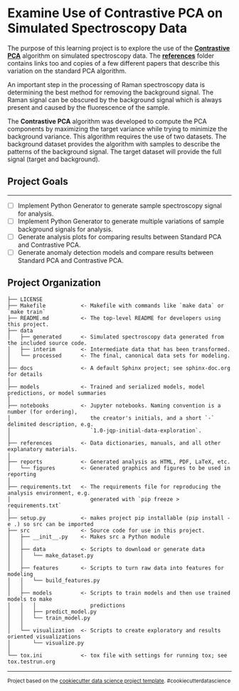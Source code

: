 Examine Use of Contrastive PCA on Simulated Spectroscopy Data
=============================================================
The purpose of this learning project is to explore the use of the [**Contrastive PCA**](https://arxiv.org/abs/1709.06716) 
algorithm on simulated spectroscopy data.  The [**references**](./references) folder contains links too and copies of a few different papers that describe this variation on the standard PCA algorithm.

An important step in the processing of Raman spectroscopy data is determining the best method for removing the 
background signal.  The Raman signal can be obscured by the background signal which is always present and caused by the
fluorescence of the sample.

The **Contrastive PCA** algorithm was developed to compute the PCA components by maximizing the target variance 
while trying to minimize the background variance.  This algorithm requires the use of two datasets.  The background
dataset provides the algorithm with samples to describe the patterns of the background signal.  The target dataset
will provide the full signal (target and background).

## Project Goals
------------
- [ ] Implement Python Generator to generate sample spectroscopy signal for analysis.
- [ ] Implement Python Generator to generate multiple variations of sample background signals for analysis.
- [ ] Generate analysis plots for comparing results between Standard PCA and Contrastive PCA.
- [ ] Generate anomaly detection models and compare results between Standard PCA and Contrastive PCA.

Project Organization
------------

    ├── LICENSE
    ├── Makefile           <- Makefile with commands like `make data` or `make train`
    ├── README.md          <- The top-level README for developers using this project.
    ├── data
    │   ├── generated      <- Simulated spectroscopy data generated from the included source code.
    │   ├── interim        <- Intermediate data that has been transformed.
    │   └── processed      <- The final, canonical data sets for modeling.
    │
    ├── docs               <- A default Sphinx project; see sphinx-doc.org for details
    │
    ├── models             <- Trained and serialized models, model predictions, or model summaries
    │
    ├── notebooks          <- Jupyter notebooks. Naming convention is a number (for ordering),
    │                         the creator's initials, and a short `-` delimited description, e.g.
    │                         `1.0-jqp-initial-data-exploration`.
    │
    ├── references         <- Data dictionaries, manuals, and all other explanatory materials.
    │
    ├── reports            <- Generated analysis as HTML, PDF, LaTeX, etc.
    │   └── figures        <- Generated graphics and figures to be used in reporting
    │
    ├── requirements.txt   <- The requirements file for reproducing the analysis environment, e.g.
    │                         generated with `pip freeze > requirements.txt`
    │
    ├── setup.py           <- makes project pip installable (pip install -e .) so src can be imported
    ├── src                <- Source code for use in this project.
    │   ├── __init__.py    <- Makes src a Python module
    │   │
    │   ├── data           <- Scripts to download or generate data
    │   │   └── make_dataset.py
    │   │
    │   ├── features       <- Scripts to turn raw data into features for modeling
    │   │   └── build_features.py
    │   │
    │   ├── models         <- Scripts to train models and then use trained models to make
    │   │   │                 predictions
    │   │   ├── predict_model.py
    │   │   └── train_model.py
    │   │
    │   └── visualization  <- Scripts to create exploratory and results oriented visualizations
    │       └── visualize.py
    │
    └── tox.ini            <- tox file with settings for running tox; see tox.testrun.org


--------

<p><small>Project based on the <a target="_blank" href="https://drivendata.github.io/cookiecutter-data-science/">cookiecutter data science project template</a>. #cookiecutterdatascience</small></p>
